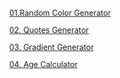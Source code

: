 [01.Random Color Generator](https://onlyjsprojects.netlify.app/01.random%20color%20generator/)

[02. Quotes Generator](https://onlyjsprojects.netlify.app/02.%20quotes%20generator/)

[03. Gradient Generator](https://onlyjsprojects.netlify.app/03.%20gradient%20generator/)

[04. Age Calculator](https://onlyjsprojects.netlify.app/04.%20age%20calculator/)
